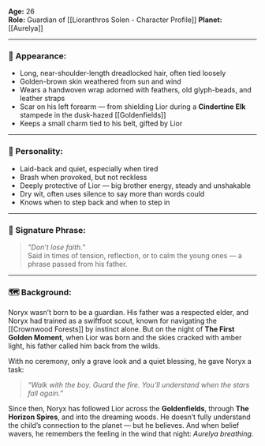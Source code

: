

**Age:** 26  
**Role:** Guardian of [[Lioranthros Solen - Character Profile]]
**Planet:** [[Aurelya]]

---

### 🧍 Appearance:
- Long, near-shoulder-length dreadlocked hair, often tied loosely  
- Golden-brown skin weathered from sun and wind  
- Wears a handwoven wrap adorned with feathers, old glyph-beads, and leather straps  
- Scar on his left forearm — from shielding Lior during a **Cindertine Elk** stampede in the dusk-hazed [[Goldenfields]]
- Keeps a small charm tied to his belt, gifted by Lior

---

### 🌱 Personality:
- Laid-back and quiet, especially when tired  
- Brash when provoked, but not reckless  
- Deeply protective of Lior — big brother energy, steady and unshakable  
- Dry wit, often uses silence to say more than words could  
- Knows when to step back and when to step in

---

### 💬 Signature Phrase:
> *"Don’t lose faith."*  
Said in times of tension, reflection, or to calm the young ones — a phrase passed from his father.

---

### 🗺️ Background:
Noryx wasn’t born to be a guardian. His father was a respected elder, and Noryx had trained as a swiftfoot scout, known for navigating the [[Crownwood Forests]] by instinct alone. But on the night of **The First Golden Moment**, when Lior was born and the skies cracked with amber light, his father called him back from the wilds.

With no ceremony, only a grave look and a quiet blessing, he gave Noryx a task:  
> *“Walk with the boy. Guard the fire. You’ll understand when the stars fall again.”*

Since then, Noryx has followed Lior across the **Goldenfields**, through **The Horizon Spires**, and into the dreaming woods. He doesn’t fully understand the child’s connection to the planet — but he believes. And when belief wavers, he remembers the feeling in the wind that night: *Aurelya breathing.*